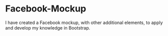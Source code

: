 # Facebook-Mockup
 I have created a Facebook mockup, with other additional elements, to apply and develop my knowledge in Bootstrap.
